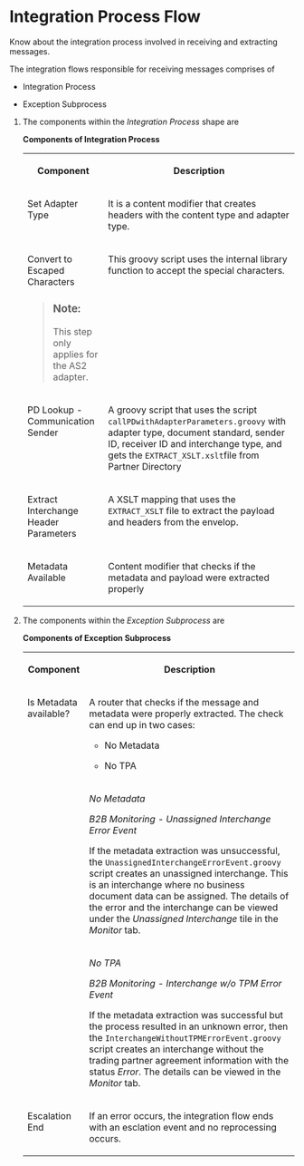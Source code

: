 <!-- loio8e9f6bfdedc245f4b35f48ed164d0bed -->

# Integration Process Flow

Know about the integration process involved in receiving and extracting messages.

The integration flows responsible for receiving messages comprises of

-   Integration Process

-   Exception Subprocess

1.  The components within the *Integration Process* shape are

    **Components of Integration Process**


    <table>
    <tr>
    <th valign="top">

    Component


    
    </th>
    <th valign="top">

    Description


    
    </th>
    </tr>
    <tr>
    <td valign="top">
    
    Set Adapter Type


    
    </td>
    <td valign="top">
    
    It is a content modifier that creates headers with the content type and adapter type.


    
    </td>
    </tr>
    <tr>
    <td valign="top">
    
    Convert to Escaped Characters

    > ### Note:  
    > This step only applies for the AS2 adapter.


    
    </td>
    <td valign="top">
    
    This groovy script uses the internal library function to accept the special characters.


    
    </td>
    </tr>
    <tr>
    <td valign="top">
    
    PD Lookup - Communication Sender


    
    </td>
    <td valign="top">
    
    A groovy script that uses the script `callPDwithAdapterParameters.groovy` with adapter type, document standard, sender ID, receiver ID and interchange type, and gets the `EXTRACT_XSLT.xslt`file from Partner Directory


    
    </td>
    </tr>
    <tr>
    <td valign="top">
    
    Extract Interchange Header Parameters


    
    </td>
    <td valign="top">
    
    A XSLT mapping that uses the `EXTRACT_XSLT` file to extract the payload and headers from the envelop.


    
    </td>
    </tr>
    <tr>
    <td valign="top">
    
    Metadata Available


    
    </td>
    <td valign="top">
    
    Content modifier that checks if the metadata and payload were extracted properly


    
    </td>
    </tr>
    </table>
    
2.  The components within the *Exception Subprocess* are

    **Components of Exception Subprocess**


    <table>
    <tr>
    <th valign="top">

    Component


    
    </th>
    <th valign="top">

    Description


    
    </th>
    </tr>
    <tr>
    <td valign="top" rowspan="3">
    
    Is Metadata available?


    
    </td>
    <td valign="top">
    
    A router that checks if the message and metadata were properly extracted. The check can end up in two cases:

    -   No Metadata

    -   No TPA


    
    </td>
    </tr>
    <tr>
    <td valign="top">
    
    *No Metadata*

    *B2B Monitoring - Unassigned Interchange Error Event*

    If the metadata extraction was unsuccessful, the `UnassignedInterchangeErrorEvent.groovy` script creates an unassigned interchange. This is an interchange where no business document data can be assigned. The details of the error and the interchange can be viewed under the *Unassigned Interchange* tile in the *Monitor* tab.


    
    </td>
    </tr>
    <tr>
    <td valign="top">
    
    *No TPA*

    *B2B Monitoring - Interchange w/o TPM Error Event*

    If the metadata extraction was successful but the process resulted in an unknown error, then the `InterchangeWithoutTPMErrorEvent.groovy` script creates an interchange without the trading partner agreement information with the status *Error*. The details can be viewed in the *Monitor* tab.


    
    </td>
    </tr>
    <tr>
    <td valign="top">
    
    Escalation End


    
    </td>
    <td valign="top">
    
    If an error occurs, the integration flow ends with an esclation event and no reprocessing occurs.


    
    </td>
    </tr>
    </table>
    

